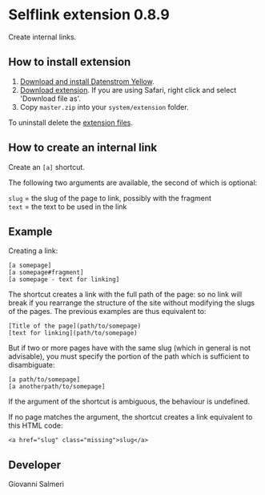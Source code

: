 # Selflink extension 0.8.9

Create internal links.

## How to install extension

1. [Download and install Datenstrom Yellow](https://github.com/datenstrom/yellow/).
2. [Download extension](../../archive/master.zip). If you are using Safari, right click and select 'Download file as'.
3. Copy `master.zip` into your `system/extension` folder.

To uninstall delete the [extension files](extension.ini).

## How to create an internal link

Create an `[a]` shortcut. 

The following two arguments are available, the second of which is optional:

`slug` = the slug of the page to link, possibly with the fragment  
`text` = the text to be used in the link  

## Example

Creating a link:

`[a somepage]`  
`[a somepage#fragment]`  
`[a somepage - text for linking]`  

The shortcut creates a link with the full path of the page: so no link will break if you rearrange the structure of the site without modifying the slugs of the pages. The previous examples are thus equivalent to:

`[Title of the page](path/to/somepage)`  
`[text for linking](path/to/somepage)`  

But if two or more pages have with the same slug (which in general is not advisable), you must specify the portion of the path which is sufficient to disambiguate:

`[a path/to/somepage]`  
`[a anotherpath/to/somepage]`  

If the argument of the shortcut is ambiguous, the behaviour is undefined.

If no page matches the argument, the shortcut creates a link equivalent to this HTML code:

`<a href="slug" class="missing">slug</a>`  

## Developer

Giovanni Salmeri
